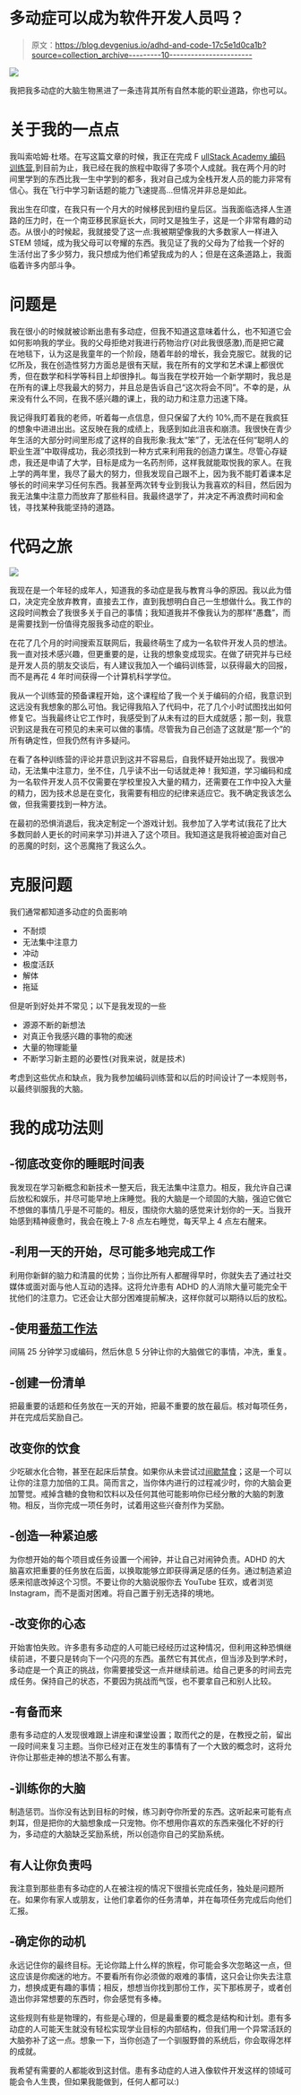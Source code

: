 # 多动症可以成为软件开发人员吗？

> 原文：<https://blog.devgenius.io/adhd-and-code-17c5e1d0ca1b?source=collection_archive---------10----------------------->

![](img/b41a877675c1f03d4b415dd3a4a2e081.png)

我把我多动症的大脑生物黑进了一条违背其所有自然本能的职业道路，你也可以。

# 关于我的一点点

我叫索哈姆·杜塔。在写这篇文章的时候，我正在完成 F [ullStack Academy 编码训练营](http://fullstackacademy.com),到目前为止，我已经在我的旅程中取得了多项个人成就。我在两个月的时间里学到的东西比我一生中学到的都多，我对自己成为全栈开发人员的能力非常有信心。我在飞行中学习新话题的能力飞速提高…但情况并非总是如此。

我出生在印度，在我只有一个月大的时候移民到纽约皇后区。当我面临选择人生道路的压力时，在一个南亚移民家庭长大，同时又是独生子，这是一个非常有趣的动态。从很小的时候起，我就接受了这一点:我被期望像我的大多数家人一样进入 STEM 领域，成为我父母可以夸耀的东西。我见证了我的父母为了给我一个好的生活付出了多少努力，我只想成为他们希望我成为的人；但是在这条道路上，我面临着许多内部斗争。

# 问题是

我在很小的时候就被诊断出患有多动症，但我不知道这意味着什么，也不知道它会如何影响我的学业。我的父母拒绝对我进行药物治疗(对此我很感激),而是把它藏在地毯下，认为这是我童年的一个阶段，随着年龄的增长，我会克服它。就我的记忆所及，我在创造性努力方面总是很有天赋，我在所有的文学和艺术课上都很优秀，但在数学和科学等科目上却很挣扎。每当我在学校开始一个新学期时，我总是在所有的课上尽我最大的努力，并且总是告诉自己“这次将会不同”。不幸的是，从来没有什么不同，在我不感兴趣的课上，我的动力和注意力迅速下降。

我记得我盯着我的老师，听着每一点信息，但只保留了大约 10%,而不是在我疯狂的想象中进进出出。这反映在我的成绩上，我感到如此沮丧和崩溃。我很快在青少年生活的大部分时间里形成了这样的自我形象:我太“笨”了，无法在任何“聪明人的职业生涯”中取得成功，我必须找到一种方式来利用我的创造力谋生。尽管心存疑虑，我还是申请了大学，目标是成为一名药剂师，这样我就能取悦我的家人。在我上学的两年里，我尽了最大的努力，但我发现自己跟不上，因为我不能盯着课本足够长的时间来学习任何东西。我甚至两次转专业到我认为我喜欢的科目，然后因为我无法集中注意力而放弃了那些科目。我最终退学了，并决定不再浪费时间和金钱，寻找某种我能坚持的道路。

# 代码之旅

![](img/afec0c0339be5dc76c92a47308b52674.png)

我现在是一个年轻的成年人，知道我的多动症是我与教育斗争的原因。我以此为借口，决定完全放弃教育，直接去工作，直到我想明白自己一生想做什么。我工作的这段时间教会了我很多关于自己的事情；我知道我并不像我认为的那样“愚蠢”，而是需要找到一份值得克服我多动症的职业。

在花了几个月的时间搜索互联网后，我最终萌生了成为一名软件开发人员的想法。我一直对技术感兴趣，但更重要的是，让我的想象变成现实。在做了研究并与已经是开发人员的朋友交谈后，有人建议我加入一个编码训练营，以获得最大的回报，而不是再花 4 年时间获得一个计算机科学学位。

我从一个训练营的预备课程开始，这个课程给了我一个关于编码的介绍，我意识到这远没有我想象的那么可怕。我记得我陷入了代码中，花了几个小时试图找出如何修复它。当我最终让它工作时，我感受到了从未有过的巨大成就感；那一刻，我意识到这是我在可预见的未来可以做的事情。尽管我为自己创造了这就是“那一个”的所有确定性，但我仍然有许多疑问。

在看了各种训练营的评论并意识到这并不容易后，自我怀疑开始出现了。我很冲动，无法集中注意力，坐不住，几乎读不出一句话就走神！我知道，学习编码和成为一名软件开发人员不仅需要在学校里投入大量的精力，还需要在工作中投入大量的精力，因为技术总是在变化，我需要有相应的纪律来适应它。我不确定我该怎么做，但我需要找到一种方法。

在最初的恐惧消退后，我决定制定一个游戏计划。我参加了入学考试(我花了比大多数同龄人更长的时间来学习)并进入了这个项目。我知道这是我将被迫面对自己的恶魔的时刻，这个恶魔拖了我这么久。

# 克服问题

我们通常都知道多动症的负面影响

*   不耐烦
*   无法集中注意力
*   冲动
*   极度活跃
*   解体
*   拖延

但是听到好处并不常见；以下是我发现的一些

*   源源不断的新想法
*   对真正令我感兴趣的事物的痴迷
*   大量的物理能量
*   不断学习新主题的必要性(对我来说，就是技术)

考虑到这些优点和缺点，我为我参加编码训练营和以后的时间设计了一本规则书，以最终驯服我的大脑。

# 我的成功法则

## -彻底改变你的睡眠时间表

我发现在学习新概念和新技术一整天后，我无法集中注意力。相反，我允许自己课后放松和娱乐，并尽可能早地上床睡觉。我的大脑是一个顽固的大脑，强迫它做它不想做的事情几乎是不可能的。相反，围绕你大脑的感觉来计划你的一天。当我开始感到精神疲惫时，我会在晚上 7-8 点左右睡觉，每天早上 4 点左右醒来。

## -利用一天的开始，尽可能多地完成工作

利用你新鲜的脑力和清晨的优势；当你比所有人都醒得早时，你就失去了通过社交媒体或面对面与他人互动的选择。这将允许患有 ADHD 的人消除大量可能完全干扰他们的注意力。它还会让大部分困难提前解决，这样你就可以期待以后的放松。

## -使用[番茄工作法](https://en.wikipedia.org/wiki/Pomodoro_Technique)

间隔 25 分钟学习或编码，然后休息 5 分钟让你的大脑做它的事情，冲洗，重复。

## -创建一份清单

把最重要的话题和任务放在一天的开始，把最不重要的放在最后。核对每项任务，并在完成后奖励自己。

## 改变你的饮食

少吃碳水化合物，甚至在起床后禁食。如果你从未尝试过[间歇禁食](https://www.healthline.com/nutrition/intermittent-fasting-guide#:~:text=Intermittent%20fasting%20(IF)%20is%20an,described%20as%20an%20eating%20pattern.)；这是一个可以让你的注意力加倍的工具。简而言之，当你体内进行的过程减少时，你的大脑会更加警觉。戒掉含糖的食物和饮料以及任何其他可能影响你已经分散的大脑的刺激物。相反，当你完成一项任务时，试着用这些兴奋剂作为奖励。

## -创造一种紧迫感

为你想开始的每个项目或任务设置一个闹钟，并让自己对闹钟负责。ADHD 的大脑喜欢把重要的任务放在后面，以换取能够立即获得满足感的任务。通过制造紧迫感来彻底改掉这个习惯。不要让你的大脑说服你去 YouTube 狂欢，或者浏览 Instagram，而不是面对困难。将自己置于别无选择的境地。

## -改变你的心态

开始害怕失败。许多患有多动症的人可能已经经历过这种情况，但利用这种恐惧继续前进，不要只是转向下一个闪亮的东西。虽然它有其优点，但当涉及到学术时，多动症是一个真正的挑战，你需要接受这一点并继续前进。给自己更多的时间去完成任务。保持自己的状态，不要因为挑战而气馁，也不要拿自己和别人比较。

## -有备而来

患有多动症的人发现很难跟上讲座和课堂设置；取而代之的是，在教授之前，留出一段时间来复习主题。当你已经对正在发生的事情有了一个大致的概念时，这将允许你让那些走神的想法不那么有害。

## -训练你的大脑

制造惩罚。当你没有达到目标的时候，练习剥夺你所爱的东西。这听起来可能有点刺耳，但是把你的大脑想象成一只宠物。你不想用你喜欢的东西来强化不好的行为，多动症的大脑缺乏奖励系统，所以创造你自己的奖励系统。

## 有人让你负责吗

我注意到那些患有多动症的人在被注视的情况下很擅长完成任务，独处是问题所在。如果你有家人或朋友，让他们拿着你的任务清单，并在每项任务完成后向他们汇报。

## -确定你的动机

永远记住你的最终目标。无论你踏上什么样的旅程，你可能会多次忽略这一点，但这应该是你痴迷的地方。不要看所有你必须做的艰难的事情，这只会让你失去注意力，想换成更有趣的事情；相反，想想当你找到那份工作，买下那栋房子，或者创造出你非常想要的东西时，你会感觉有多棒。

这些规则有些是物理的，有些是心理的，但是最重要的概念是结构和计划。患有多动症的人可能天生就没有轻松实现学业目标的内部结构，但我们用一个异常活跃的大脑弥补了这一点。想象一下，当你创造了一个驯服野兽的系统后，你会取得怎样的成就。

我希望有需要的人都能收到这封信。患有多动症的人进入像软件开发这样的领域可能会令人生畏，但如果我能做到，任何人都可以:)